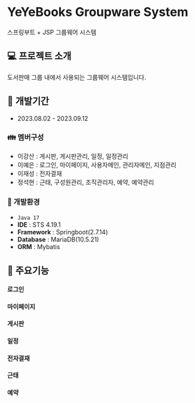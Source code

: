 # YeYeBooks Groupware System
스프링부트 + JSP 그룹웨어 시스템


## :computer: 프로젝트 소개
도서판매 그룹 내에서 사용되는 그룹웨어 시스템입니다.
<br>

## :date: 개발기간
* 2023.08.02 - 2023.09.12

### :family: 멤버구성
- 이강산 : 게시판, 게시판관리, 일정, 일정관리
- 이예은 : 로그인, 마이페이지, 사용자메인, 관리자메인, 지점관리
- 이재성 : 전자결재
- 정석현 : 근태, 구성원관리, 조직관리자, 예약, 예약관리

### :hammer: 개발환경
- `Java 17`
- **IDE** : STS 4.19.1
- **Framework** : Springboot(2.7.14)
- **Database** : MariaDB(10.5.21)
- **ORM** : Mybatis

## :rocket: 주요기능
#### 로그인
#### 마이페이지
#### 게시판
#### 일정
#### 전자결재
#### 근태
#### 예약
